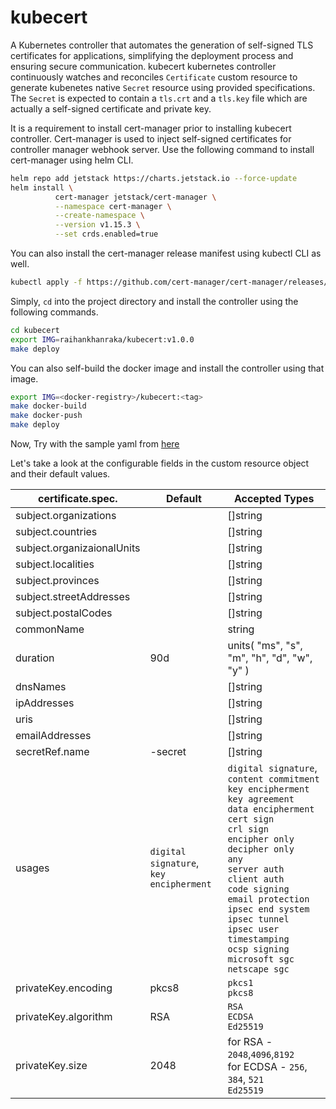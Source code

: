 # kubecert

A Kubernetes controller that automates the generation of self-signed TLS certificates for applications, simplifying the deployment process and ensuring secure communication. kubecert kubernetes controller continuously watches and reconciles `Certificate` custom resource to generate kubenetes native `Secret` resource using provided specifications. The `Secret` is expected to contain a `tls.crt` and a `tls.key` file which are actually a self-signed certificate and private key.

It is a requirement to install cert-manager prior to installing kubecert controller. Cert-manager is used to inject self-signed certificates for controller manager webhook server. Use the following command to install cert-manager using helm CLI. 

```bash
helm repo add jetstack https://charts.jetstack.io --force-update
helm install \
          cert-manager jetstack/cert-manager \
          --namespace cert-manager \
          --create-namespace \
          --version v1.15.3 \
          --set crds.enabled=true  
```

You can also install the cert-manager release manifest using kubectl CLI as well.
```bash
kubectl apply -f https://github.com/cert-manager/cert-manager/releases/download/v1.15.3/cert-manager.yaml
```

Simply, `cd` into the project directory and install the controller using the following commands.

```bash
cd kubecert
export IMG=raihankhanraka/kubecert:v1.0.0
make deploy
```

You can also self-build the docker image and install the controller using that image. 
```bash
export IMG=<docker-registry>/kubecert:<tag>
make docker-build
make docker-push
make deploy
```

Now, Try with the sample yaml from [here](https://raw.githubusercontent.com/raihankhan/kubecert/master/config/samples/certs_v1_certificate.yaml)

Let's take a look at the configurable fields in the custom resource object and their default values.

| certificate.spec.          | Default                                     | Accepted Types                                                                                                                                                                                                                                                                                                                                                                                                          |
|----------------------------|---------------------------------------------|-------------------------------------------------------------------------------------------------------------------------------------------------------------------------------------------------------------------------------------------------------------------------------------------------------------------------------------------------------------------------------------------------------------------------|
| subject.organizations      |                                             | []string                                                                                                                                                                                                                                                                                                                                                                                                                |
| subject.countries          |                                             | []string                                                                                                                                                                                                                                                                                                                                                                                                                |
| subject.organizaionalUnits |                                             | []string                                                                                                                                                                                                                                                                                                                                                                                                                |
| subject.localities         |                                             | []string                                                                                                                                                                                                                                                                                                                                                                                                                |
| subject.provinces          |                                             | []string                                                                                                                                                                                                                                                                                                                                                                                                                |
| subject.streetAddresses    |                                             | []string                                                                                                                                                                                                                                                                                                                                                                                                                |
| subject.postalCodes        |                                             | []string                                                                                                                                                                                                                                                                                                                                                                                                                |
| commonName                 |                                             | string                                                                                                                                                                                                                                                                                                                                                                                                                  |
| duration                   | 90d                                         | units( "ms", "s", "m", "h", "d", "w", "y" )                                                                                                                                                                                                                                                                                                                                                                             |
| dnsNames                   |                                             | []string                                                                                                                                                                                                                                                                                                                                                                                                                |
| ipAddresses                |                                             | []string                                                                                                                                                                                                                                                                                                                                                                                                                |
| uris                       |                                             | []string                                                                                                                                                                                                                                                                                                                                                                                                                |
| emailAddresses             |                                             | []string                                                                                                                                                                                                                                                                                                                                                                                                                |
| secretRef.name             | <certificate-name>-secret                   | []string                                                                                                                                                                                                                                                                                                                                                                                                                |
| usages                     | `digital signature`,<br/>`key encipherment` | `digital signature`,<br/>`content commitment`<br/>`key encipherment`<br/>`key agreement`<br/>`data encipherment`<br/>`cert sign`<br/>`crl sign`<br/>`encipher only`<br/>`decipher only`<br/>`any`<br/>`server auth`<br/>`client auth`<br/>`code signing`<br/>`email protection`<br/>`ipsec end system`<br/>`ipsec tunnel`<br/>`ipsec user`<br/>`timestamping`<br/>`ocsp signing`<br/>`microsoft sgc`<br/>`netscape sgc` |
| privateKey.encoding        | pkcs8                                       | `pkcs1`<br/>`pkcs8`                                                                                                                                                                                                                                                                                                                                                                                                     |
| privateKey.algorithm       | RSA                                         | `RSA`<br/>`ECDSA`<br/>`Ed25519`                                                                                                                                                                                                                                                                                                                                                                                         |
| privateKey.size            | 2048                                        | for RSA - `2048`,`4096`,`8192`<br/>for ECDSA - `256`, `384`, `521`<br/>`Ed25519`                                                                                                                                                                                                                                                                                                                                        |


